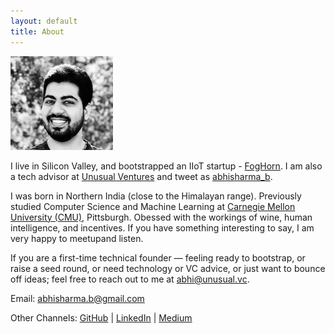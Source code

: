 ```yaml
---
layout: default
title: About
---
```


![](/assets/abhi_150.png)

I live in Silicon Valley, and bootstrapped an IIoT startup - [FogHorn](https://www.foghorn.io/). I am also a tech advisor at [Unusual Ventures](https://unusual.vc/abhi-sharma) and tweet as [abhisharma_b](https://twitter.com/abhisharma_b).

I was born in Northern India (close to the Himalayan range). Previously studied Computer Science and Machine Learning at [Carnegie Mellon University (CMU)](https://www.cmu.edu/), Pittsburgh. Obessed with the workings of wine, human intelligence, and incentives. If you have something interesting to say, I am very happy to meetupand listen.

If you are a first-time technical founder — feeling ready to bootstrap, or raise a seed round, or need technology or VC advice, or just want to bounce off ideas; feel free to reach out to me at [abhi@unusual.vc](mailto:abhi@unusual.vc).

Email: [abhisharma.b@gmail.com](mailto:abhisharma.b@gmail.com)

Other Channels:
[GitHub](https://github.com/abhisharmab) | [LinkedIn](https://www.linkedin.com/in/abhishekbaburamsharma/) | [Medium](https://medium.com/@abhisharma.b)



